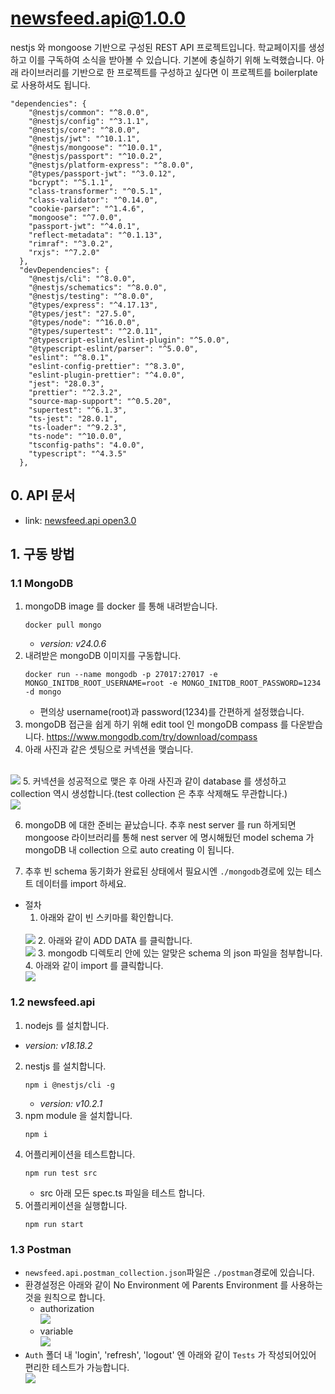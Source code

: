 # newsfeed.api@1.0.0

nestjs 와 mongoose 기반으로 구성된 REST API 프로젝트입니다. 학교페이지를 생성하고 이를 구독하여 소식을 받아볼 수 있습니다. 기본에 충실하기 위해 노력했습니다. 아래 라이브러리를 기반으로 한 프로젝트를 구성하고 싶다면 이 프로젝트를 boilerplate 로 사용하셔도 됩니다.

```
"dependencies": {
    "@nestjs/common": "^8.0.0",
    "@nestjs/config": "^3.1.1",
    "@nestjs/core": "^8.0.0",
    "@nestjs/jwt": "^10.1.1",
    "@nestjs/mongoose": "^10.0.1",
    "@nestjs/passport": "^10.0.2",
    "@nestjs/platform-express": "^8.0.0",
    "@types/passport-jwt": "^3.0.12",
    "bcrypt": "^5.1.1",
    "class-transformer": "^0.5.1",
    "class-validator": "^0.14.0",
    "cookie-parser": "^1.4.6",
    "mongoose": "^7.0.0",
    "passport-jwt": "^4.0.1",
    "reflect-metadata": "^0.1.13",
    "rimraf": "^3.0.2",
    "rxjs": "^7.2.0"
  },
  "devDependencies": {
    "@nestjs/cli": "^8.0.0",
    "@nestjs/schematics": "^8.0.0",
    "@nestjs/testing": "^8.0.0",
    "@types/express": "^4.17.13",
    "@types/jest": "27.5.0",
    "@types/node": "^16.0.0",
    "@types/supertest": "^2.0.11",
    "@typescript-eslint/eslint-plugin": "^5.0.0",
    "@typescript-eslint/parser": "^5.0.0",
    "eslint": "^8.0.1",
    "eslint-config-prettier": "^8.3.0",
    "eslint-plugin-prettier": "^4.0.0",
    "jest": "28.0.3",
    "prettier": "^2.3.2",
    "source-map-support": "^0.5.20",
    "supertest": "^6.1.3",
    "ts-jest": "28.0.1",
    "ts-loader": "^9.2.3",
    "ts-node": "^10.0.0",
    "tsconfig-paths": "4.0.0",
    "typescript": "^4.3.5"
  },
```

## 0. API 문서
- link: [newsfeed.api open3.0](https://mmmmicha.github.io/newsfeed.api/docs/index.html)

## 1. 구동 방법
### 1.1 MongoDB
1. mongoDB image 를 docker 를 통해 내려받습니다.
    ```
    docker pull mongo
    ```
    - *version: v24.0.6*
2. 내려받은 mongoDB 이미지를 구동합니다.
    ```
    docker run --name mongodb -p 27017:27017 -e MONGO_INITDB_ROOT_USERNAME=root -e MONGO_INITDB_ROOT_PASSWORD=1234 -d mongo
    ```
    - 편의상 username(root)과 password(1234)를 간편하게 설정했습니다.
3. mongoDB 접근을 쉽게 하기 위해 edit tool 인 mongoDB compass 를 다운받습니다.
https://www.mongodb.com/try/download/compass
4. 아래 사진과 같은 셋팅으로 커넥션을 맺습니다.
  <br/>
  <img src="./readme/images/mongodb/mongodb_connection.png" />
5. 커넥션을 성공적으로 맺은 후 아래 사진과 같이 database 를 생성하고 collection 역시 생성합니다.(test collection 은 추후 삭제해도 무관합니다.)
  <br/>
  <img src="./readme/images/mongodb/mongodb_creating_collection.png" />

6. mongoDB 에 대한 준비는 끝났습니다. 추후 nest server 를 run 하게되면 mongoose 라이브러리를 통해 nest server 에 명시해뒀던 model schema 가 mongoDB 내 collection 으로 auto creating 이 됩니다.

7. 추후 빈 schema 동기화가 완료된 상태에서 필요시엔 ```./mongodb```경로에 있는 테스트 데이터를 import 하세요.
  - 절차
    1. 아래와 같이 빈 스키마를 확인합니다. 
      <br/>
      <img src="./readme/images/mongodb/mongodb_empty_collection.png" />
    2. 아래와 같이 ADD DATA 를 클릭합니다.
      <br/>
      <img src="./readme/images/mongodb/mongodb_adddata.png" />
    3. mongodb 디렉토리 안에 있는 알맞은 schema 의 json 파일을 첨부합니다.
    4. 아래와 같이 import 를 클릭합니다.
      <br/>
      <img src="./readme/images/mongodb/mongodb_import_confirm.png" />
### 1.2 newsfeed.api
1. nodejs 를 설치합니다.
  - *version: v18.18.2*
2. nestjs 를 설치합니다.
    ```
    npm i @nestjs/cli -g
    ```
    - *version: v10.2.1*
3. npm module 을 설치합니다.
    ```
    npm i
    ```
4. 어플리케이션을 테스트합니다.
    ```
    npm run test src
    ```
    - src 아래 모든 spec.ts 파일을 테스트 합니다.
5. 어플리케이션을 실행합니다.
    ```
    npm run start
    ```

### 1.3 Postman
- ```newsfeed.api.postman_collection.json```파일은 ```./postman```경로에 있습니다.
- 환경설정은 아래와 같이 No Environment 에 Parents Environment 를 사용하는 것을
원칙으로 합니다.
  - authorization
    <br/>
    <img src="./readme/images/postman/postman_root_auth.png" />
  - variable
    <br/>
    <img src="./readme/images/postman/postman_root_variable.png" />
- ```Auth``` 폴더 내 'login', 'refresh', 'logout' 엔 아래와 같이 ```Tests``` 가 작성되어있어 편리한 테스트가 가능합니다.
  <br/>
  <img src="./readme/images/postman/postman_tests.png" />
